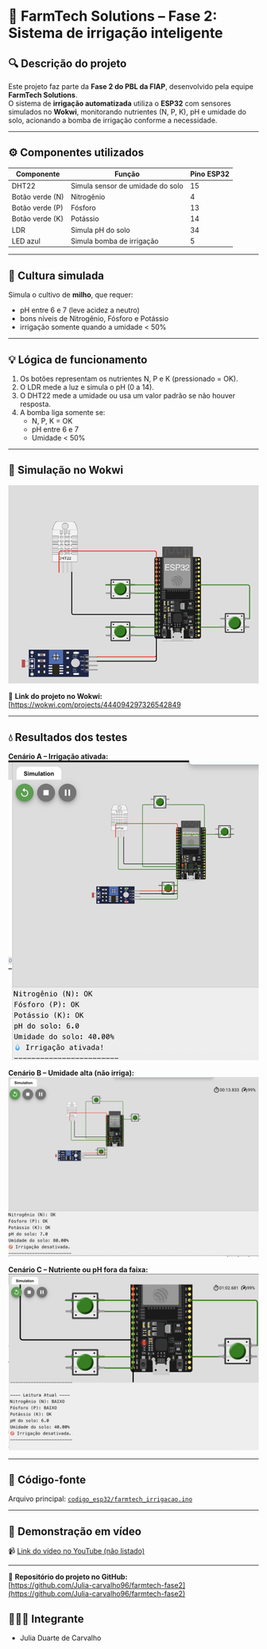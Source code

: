 # 🌾 FarmTech Solutions – Fase 2: Sistema de irrigação inteligente

## 🔍 Descrição do projeto
Este projeto faz parte da **Fase 2 do PBL da FIAP**, desenvolvido pela equipe **FarmTech Solutions**.  
O sistema de **irrigação automatizada** utiliza o **ESP32** com sensores simulados no **Wokwi**, monitorando nutrientes (N, P, K), pH e umidade do solo, acionando a bomba de irrigação conforme a necessidade.

---

## ⚙️ Componentes utilizados
| Componente | Função | Pino ESP32 |
|-------------|--------|------------|
| DHT22 | Simula sensor de umidade do solo | 15 |
| Botão verde (N) | Nitrogênio | 4 |
| Botão verde (P) | Fósforo | 13 |
| Botão verde (K) | Potássio | 14 |
| LDR | Simula pH do solo | 34 |
| LED azul | Simula bomba de irrigação | 5 |

---

## 🌿 Cultura simulada
Simula o cultivo de **milho**, que requer:
- pH entre 6 e 7 (leve acidez a neutro)  
- bons níveis de Nitrogênio, Fósforo e Potássio  
- irrigação somente quando a umidade < 50%

---

## 💡 Lógica de funcionamento
1. Os botões representam os nutrientes N, P e K (pressionado = OK).  
2. O LDR mede a luz e simula o pH (0 a 14).  
3. O DHT22 mede a umidade ou usa um valor padrão se não houver resposta.  
4. A bomba liga somente se:  
   - N, P, K = OK  
   - pH entre 6 e 7  
   - Umidade < 50%

---

## 🧰 Simulação no Wokwi
![Circuito no Wokwi](circuito/Circuito.png)

🔗 **Link do projeto no Wokwi:**  
[https://wokwi.com/projects/444094297326542849

---

## 💧 Resultados dos testes


**Cenário A – Irrigação ativada:**  
![Cenário A](circuito/CenarioA.png)

**Cenário B – Umidade alta (não irriga):**  
![Cenário B](circuito/CenarioBcorreto.png)

**Cenário C – Nutriente ou pH fora da faixa:**  
![Cenário C](circuito/CenarioC.png)

---

## 🧠 Código-fonte
Arquivo principal: [`codigo_esp32/farmtech_irrigacao.ino`](codigo_esp32/farmtech_irrigacao.ino)

---

## 🎥 Demonstração em vídeo
📹 [Link do vídeo no YouTube (não listado)](https://youtube.com)

---

🔗 **Repositório do projeto no GitHub:**  
[https://github.com/Julia-carvalho96/farmtech-fase2](https://github.com/Julia-carvalho96/farmtech-fase2)


## 👩🏻‍💻 Integrante
- Julia Duarte de Carvalho
